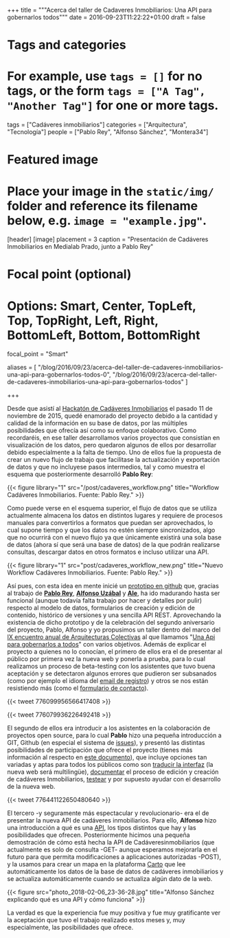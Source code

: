 +++
title = """Acerca del taller de Cadaveres Inmobiliarios: Una API para gobernarlos todos"""
date = 2016-09-23T11:22:22+01:00
draft = false

# Tags and categories
# For example, use `tags = []` for no tags, or the form `tags = ["A Tag", "Another Tag"]` for one or more tags.
tags = ["Cadáveres inmobiliarios"]
categories = ["Arquitectura", "Tecnología"]
people = ["Pablo Rey", "Alfonso Sánchez", "Montera34"]

# Featured image
# Place your image in the `static/img/` folder and reference its filename below, e.g. `image = "example.jpg"`.
[header]
[image]
placement = 3
caption = "Presentación de Cadáveres Inmobiliarios en Medialab Prado, junto a Pablo Rey"

# Focal point (optional)
# Options: Smart, Center, TopLeft, Top, TopRight, Left, Right, BottomLeft, Bottom, BottomRight
focal_point = "Smart"

aliases = [
    "/blog/2016/09/23/acerca-del-taller-de-cadaveres-inmobiliarios-una-api-para-gobernarlos-todos-0",
    "/blog/2016/09/23/acerca-del-taller-de-cadaveres-inmobiliarios-una-api-para-gobernarlos-todos"
]


+++

<p>Desde que asistí al <a href="/blog/2016/02/12/hackaton-cadaveres-inmobiliarios">Hackatón de Cadáveres Inmobiliarios</a> el pasado 11 de noviembre de 2015, quedé enamorado del proyecto debido a la cantidad y calidad de la información en su base de datos, por las múltiples posibilidades que ofrecía así como su enfoque colaborativo. Como recordaréis, en ese taller desarrollamos varios proyectos que consistían en visualización de los datos, pero quedaron algunos de ellos por desarrollar debido especialmente a la falta de tiempo. Uno de ellos fue la propuesta de crear un nuevo flujo de trabajo que facilitase la actualización y exportación de datos y que no incluyese pasos intermedios, tal y como muestra el esquema que posteriormente desarrolló <strong>Pablo Rey</strong>:</p>

{{< figure library="1" src="/post/cadaveres_workflow.png" title="Workflow Cadáveres Inmobiliarios. Fuente: Pablo Rey." >}}

<p>Como puede verse en el esquema superior, el flujo de datos que se utiliza actualmente almacena los datos en distintos lugares y requiere de procesos manuales para convertirlos a formatos que puedan ser aprovechados, lo cual supone tiempo y que los datos no estén siempre sincronizados, algo que no ocurrirá con el nuevo flujo ya que únicamente existirá una sola base de datos (ahora sí que será una base de datos) de la que podrán realizarse consultas, descargar datos en otros formatos e incluso utilizar una API.</p>

{{< figure library="1" src="post/cadaveres_workflow_new.png" title="Nuevo Workflow Cadáveres Inmobiliarios. Fuente: Pablo Rey." >}}

<p>Así pues, con esta idea en mente inicié un <a href="http://github.com/cadaveresinmob/c_inmobiliarios">prototipo en github</a> que, gracias al trabajo de <a href="http://twitter.com/numeroteca"><strong>Pablo Rey</strong></a>, <a href="http://twitter.com/skotperez"><strong>Alfonso Uzábal</strong></a> y <strong><a href="https://github.com/Ale-">Ale</a></strong>, ha ido madurando hasta ser funcional (aunque todavía falta trabajo por hacer y detalles por pulir) respecto al modelo de datos, formularios de creación y edición de contenido, histórico de versiones y una sencilla API REST. Aprovechando la existencia de dicho prototipo y de la celebración del segundo aniversario del proyecto, Pablo, Alfonso y yo propusimos un taller dentro del marco del <a href="https://arquitecturascolectivas.net/noticias/programacion-aacc-mad-2016">IX encuentro anual de Arquitecturas Colectivas</a> al que llamamos "<a href="http://cadaveresinmobiliarios.org/2016/09/12/una-api-para-gobernarlos-a-todos-cadaveres-inmobiliarios-arquitecturas-colectivas/">Una Api para gobernarlos a todos</a>" con varios objetivos. Además de explicar el proyecto a quienes no lo conocían, el primero de ellos era el de presentar al público por primera vez la nueva web y ponerla a prueba, para lo cual realizamos un proceso de beta-testing con los asistentes que tuvo buena aceptación y se detectaron algunos errores que pudieron ser subsanados (como por ejemplo el idioma del <a href="https://github.com/cadaveresinmob/c_inmobiliarios/issues/60">email de registro</a>) y otros se nos están resistiendo más (como el <a href="https://github.com/cadaveresinmob/c_inmobiliarios/issues/28">formulario de contacto</a>).</p>


{{< tweet 776099956566417408 >}}

{{< tweet 776079936226492418 >}}

<p>El segundo de ellos era introducir a los asistentes en la colaboración de proyectos open source, para lo cual <strong>Pablo</strong> hizo una pequeña introducción a GIT, Github (en especial el sistema de <a href="http://github.com/cadaveresinmob/c_inmobiliarios/issues">issues</a>), y presentó las distintas posibilidades de participación que ofrece el proyecto (tienes más información al respecto en <a href="https://github.com/cadaveresinmob/c_inmobiliarios/blob/master/contributing.md">este documento</a>), que incluye opciones tan variadas y aptas para todos los públicos como son <a href="https://github.com/cadaveresinmob/c_inmobiliarios/wiki/Manuales:-C%C3%B3mo-traducir">traducir la interfaz</a> (la nueva web será multilingüe), <a href="https://github.com/cadaveresinmob/c_inmobiliarios/blob/master/contributing.md#documentar">documentar</a> el proceso de edición y creación de cadáveres Inmobiliarios, <a href="https://github.com/cadaveresinmob/c_inmobiliarios/blob/master/contributing.md#testear">testear</a> y por supuesto ayudar con el desarrollo de la nueva web.</p>

{{< tweet 776441122650480640 >}}

<p>El tercero -y seguramente más espectacular y revolucionario- era el de presentar la nueva API de cadáveres inmobiliarios. Para ello, <strong>Alfonso</strong> hizo una introducción a qué es una <a href="https://en.wikipedia.org/wiki/Application_programming_interface">API</a>, los tipos distintos que hay y las posibilidades que ofrecen. Posteriormente hicimos una pequeña demostración de cómo está hecha la API de Cadáveresinmobiliarios (que actualmente es solo de consulta -GET- aunque esperamos mejorarla en el futuro para que permita modificaciones a aplicaciones autorizadas -POST), y la usamos para crear un mapa en la plataforma <a href="http://carto.com">Carto</a> que lee automáticamente los datos de la base de datos de cadáveres inmobiliarios y se actualiza automáticamente cuando se actualiza algún dato de la web.</p>

{{< figure src="photo_2018-02-06_23-36-28.jpg" title="Alfonso Sánchez explicando qué es una API y cómo funciona" >}}

La verdad es que la experiencia fue muy positiva y fue muy gratificante ver la aceptación que tuvo el trabajo realizado estos meses y, muy especialmente, las posibilidades que ofrece.
